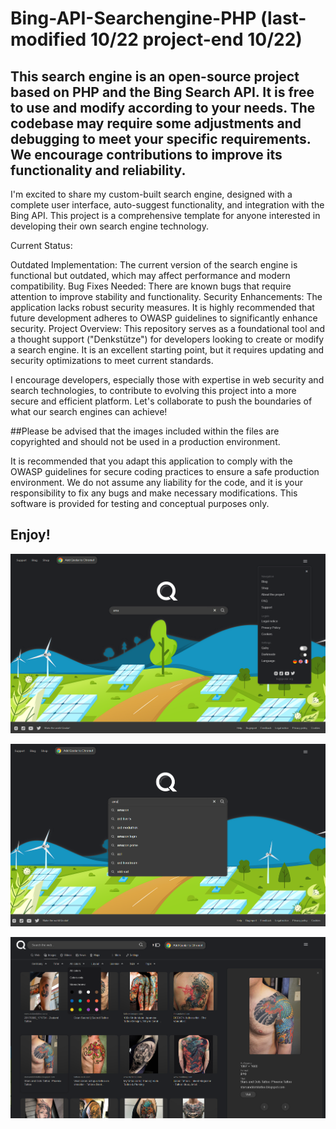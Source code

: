 # Bing-API-Searchengine-PHP (last-modified 10/22 project-end 10/22)

## This search engine is an open-source project based on PHP and the Bing Search API. It is free to use and modify according to your needs. The codebase may require some adjustments and debugging to meet your specific requirements. We encourage contributions to improve its functionality and reliability.

I'm excited to share my custom-built search engine, designed with a complete user interface, auto-suggest functionality, and integration with the Bing API. This project is a comprehensive template for anyone interested in developing their own search engine technology.

Current Status:

Outdated Implementation: The current version of the search engine is functional but outdated, which may affect performance and modern compatibility.
Bug Fixes Needed: There are known bugs that require attention to improve stability and functionality.
Security Enhancements: The application lacks robust security measures. It is highly recommended that future development adheres to OWASP guidelines to significantly enhance security.
Project Overview:
This repository serves as a foundational tool and a thought support ("Denkstütze") for developers looking to create or modify a search engine. It is an excellent starting point, but it requires updating and security optimizations to meet current standards.

I encourage developers, especially those with expertise in web security and search technologies, to contribute to evolving this project into a more secure and efficient platform. Let's collaborate to push the boundaries of what our search engines can achieve!

##Please be advised that the images included within the files are copyrighted and should not be used in a production environment.

It is recommended that you adapt this application to comply with the OWASP guidelines for secure coding practices to ensure a safe production environment. We do not assume any liability for the code, and it is your responsibility to fix any bugs and make necessary modifications. This software is provided for testing and conceptual purposes only.

## Enjoy!

![Screenshot](search.png)

![Screenshot](Autosuggest.png)

![Screenshot](images.png)
